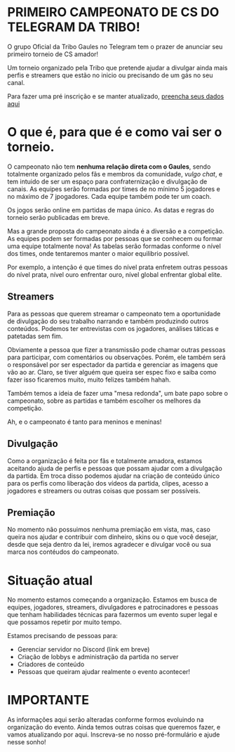 # PRIMEIRO CAMPEONATO DE CS DO TELEGRAM DA TRIBO!

O grupo Oficial da Tribo Gaules no Telegram tem o prazer de anunciar seu primeiro torneio de CS amador!

Um torneio organizado pela Tribo que pretende ajudar a divulgar ainda mais perfis e streamers que estão no inicio ou precisando de um gás no seu canal.

Para fazer uma pré inscrição e se manter atualizado, [preencha seus dados aqui](https://forms.gle/B6tXCXfLdpdJN8US8)

# O que é, para que é e como vai ser o torneio.

O campeonato não tem **nenhuma relação direta com o Gaules**, sendo totalmente organizado pelos fãs e membros da comunidade, *vulgo chat*, e tem intuido de ser um espaço para confraternização e divulgação de canais. As equipes serão formadas por times de no mínimo 5 jogadores e no máximo de 7 jpogadores. Cada equipe também pode ter um coach.

Os jogos serão online em partidas de mapa único. As datas e regras do torneio serão publicadas em breve.

Mas a grande proposta do campeonato ainda é a diversão e a competição. As equipes podem ser formadas por pessoas que se conhecem ou formar uma equipe totalmente nova! As tabelas serão formadas conforme o nível dos times, onde tentaremos manter o maior equilibrio possível. 

Por exemplo, a intenção é que times do nível prata enfretem outras pessoas do nível prata, nível ouro enfrentar ouro, nível global enfrentar global elite.

## Streamers

Para as pessoas que querem streamar o campeonato tem a oportunidade de divulgação do seu trabalho narrando e também produzindo outros conteúdos.
Podemos ter entrevistas com os jogadores, análises táticas e patetadas sem fim.

Obviamente a pessoa que fizer a transmissão pode chamar outras pessoas para participar, com comentários ou observações. Porém, ele também será o responsável por ser espectador da partida e gerenciar as imagens que vão ao ar. Claro, se tiver alguém que queira ser espec fixo e saiba como fazer isso ficaremos muito, muito felizes também hahah.

Também temos a ideia de fazer uma "mesa redonda", um bate papo sobre o campeonato, sobre as partidas e também escolher os melhores da competição.

Ah, e o campeonato é tanto para meninos e meninas!

## Divulgação

Como a organização é feita por fãs e totalmente amadora, estamos aceitando ajuda de perfis e pessoas que possam ajudar com a divulgação da partida. Em troca disso podemos ajudar na criação de conteúdo único para os perfis como liberação dos vídeos da partida, clipes, acesso a jogadores e streamers ou outras coisas que possam ser possíveis.

## Premiação

No momento não possuimos nenhuma premiação em vista, mas, caso queira nos ajudar e contribuir com dinheiro, skins ou o que você desejar, desde que seja dentro da lei, iremos agradecer e divulgar você ou sua marca nos contéudos do campeonato.

# Situação atual

No momento estamos começando a organização. Estamos em busca de equipes, jogadores, streamers, divulgadores e patrocinadores e pessoas que tenham habilidades técnicas para fazermos um evento super legal e que possamos repetir por muito tempo.

Estamos precisando de pessoas para:

- Gerenciar servidor no Discord (link em breve)
- Criação de lobbys e administração da partida no server
- Criadores de conteúdo
- Pessoas que queiram ajudar realmente o evento acontecer! 

# IMPORTANTE

As informações aqui serão alteradas conforme formos evoluindo na organização do evento. Ainda temos outras coisas que queremos fazer, e vamos atualizando por aqui. Inscreva-se no nosso pré-formulário e ajude nesse sonho!

